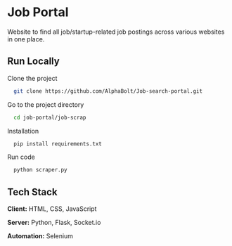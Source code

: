 # Job Portal
Website to find all job/startup-related job postings across various websites in one place.


## Run Locally

Clone the project

```bash
  git clone https://github.com/AlphaBolt/Job-search-portal.git
```

Go to the project directory

```bash
  cd job-portal/job-scrap
```

Installation

```bash
  pip install requirements.txt
```

Run code

```bash
  python scraper.py
```

## Tech Stack

**Client:** HTML, CSS, JavaScript 

**Server:** Python, Flask, Socket.io

**Automation:** Selenium
